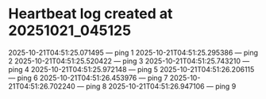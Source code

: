 # Heartbeat log created at 20251021_045125
2025-10-21T04:51:25.071495 — ping 1
2025-10-21T04:51:25.295386 — ping 2
2025-10-21T04:51:25.520422 — ping 3
2025-10-21T04:51:25.743210 — ping 4
2025-10-21T04:51:25.972148 — ping 5
2025-10-21T04:51:26.206115 — ping 6
2025-10-21T04:51:26.453976 — ping 7
2025-10-21T04:51:26.702240 — ping 8
2025-10-21T04:51:26.947106 — ping 9
